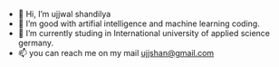 - 👋 Hi, I’m ujjwal shandilya  
- 👀 I’m good with artifial intelligence and machine learning coding.
- 🌱 I’m currently studing in International university of applied science germany.
- 📫 you can reach me on my mail ujjshan@gmail.com

<!---
ujjshan/ujjshan is a ✨ special ✨ repository because its `README.md` (this file) appears on your GitHub profile.
You can click the Preview link to take a look at your changes.
--->
